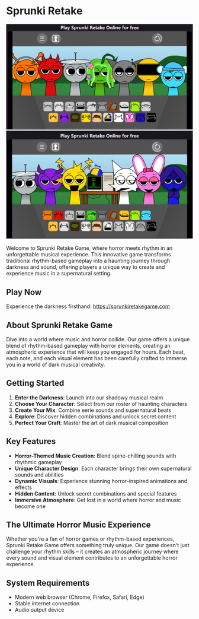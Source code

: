 # Sprunki Retake

![Game Screenshot 1](sprunkiretake1.png)
![Game Screenshot 2](sprunkiretake2.png)

Welcome to Sprunki Retake Game, where horror meets rhythm in an unforgettable musical experience. This innovative game transforms traditional rhythm-based gameplay into a haunting journey through darkness and sound, offering players a unique way to create and experience music in a supernatural setting.

## Play Now
Experience the darkness firsthand:
https://sprunkiretakegame.com

## About Sprunki Retake Game
Dive into a world where music and horror collide. Our game offers a unique blend of rhythm-based gameplay with horror elements, creating an atmospheric experience that will keep you engaged for hours. Each beat, each note, and each visual element has been carefully crafted to immerse you in a world of dark musical creativity.

## Getting Started
1. **Enter the Darkness**: Launch into our shadowy musical realm
2. **Choose Your Character**: Select from our roster of haunting characters
3. **Create Your Mix**: Combine eerie sounds and supernatural beats
4. **Explore**: Discover hidden combinations and unlock secret content
5. **Perfect Your Craft**: Master the art of dark musical composition

## Key Features
- **Horror-Themed Music Creation**: Blend spine-chilling sounds with rhythmic gameplay
- **Unique Character Design**: Each character brings their own supernatural sounds and abilities
- **Dynamic Visuals**: Experience stunning horror-inspired animations and effects
- **Hidden Content**: Unlock secret combinations and special features
- **Immersive Atmosphere**: Get lost in a world where horror and music become one

## The Ultimate Horror Music Experience
Whether you're a fan of horror games or rhythm-based experiences, Sprunki Retake Game offers something truly unique. Our game doesn't just challenge your rhythm skills – it creates an atmospheric journey where every sound and visual element contributes to an unforgettable horror experience.

## System Requirements
- Modern web browser (Chrome, Firefox, Safari, Edge)
- Stable internet connection
- Audio output device
